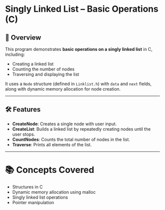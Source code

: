 # Singly Linked List – Basic Operations (C)

## 📌 Overview
This program demonstrates **basic operations on a singly linked list** in C, including:
- Creating a linked list
- Counting the number of nodes
- Traversing and displaying the list

It uses a `Node` structure (defined in `Linklist.h`) with `data` and `next` fields, along with dynamic memory allocation for node creation.

---

## 🛠 Features
- **CreateNode**: Creates a single node with user input.
- **CreateList**: Builds a linked list by repeatedly creating nodes until the user stops.
- **CountNodes**: Counts the total number of nodes in the list.
- **Traverse**: Prints all elements of the list.

---

# 📚 Concepts Covered
- Structures in C
- Dynamic memory allocation using malloc
- Singly linked list operations
- Pointer manipulation
